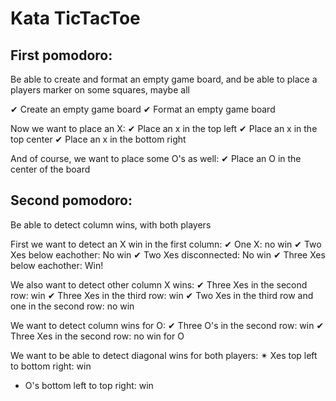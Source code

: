 # Kata TicTacToe

## First pomodoro:
Be able to create and format an empty game board,
and be able to place a players marker on some squares, maybe all

✔ Create an empty game board
✔ Format an empty game board

Now we want to place an X:
✔ Place an x in the top left
✔ Place an x in the top center
✔ Place an x in the bottom right

And of course, we want to place some O's as well:
✔ Place an O in the center of the board

## Second pomodoro:
Be able to detect column wins, with both players

First we want to detect an X win in the first column:
✔ One X: no win
✔ Two Xes below eachother: No win
✔ Two Xes disconnected: No win
✔ Three Xes below eachother: Win!

We also want to detect other column X wins:
✔ Three Xes in the second row: win
✔ Three Xes in the third row: win
✔ Two Xes in the third row and one in the second row: no win

We want to detect column wins for O:
✔ Three O's in the second row: win
✔ Three Xes in the second row: no win for O

We want to be able to detect diagonal wins for both players:
✴ Xes top left to bottom right: win
- O's bottom left to top right: win
